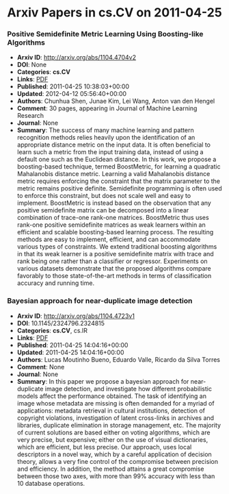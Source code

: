# Arxiv Papers in cs.CV on 2011-04-25
### Positive Semidefinite Metric Learning Using Boosting-like Algorithms
- **Arxiv ID**: http://arxiv.org/abs/1104.4704v2
- **DOI**: None
- **Categories**: **cs.CV**
- **Links**: [PDF](http://arxiv.org/pdf/1104.4704v2)
- **Published**: 2011-04-25 10:38:03+00:00
- **Updated**: 2012-04-12 05:56:40+00:00
- **Authors**: Chunhua Shen, Junae Kim, Lei Wang, Anton van den Hengel
- **Comment**: 30 pages, appearing in Journal of Machine Learning Research
- **Journal**: None
- **Summary**: The success of many machine learning and pattern recognition methods relies heavily upon the identification of an appropriate distance metric on the input data. It is often beneficial to learn such a metric from the input training data, instead of using a default one such as the Euclidean distance. In this work, we propose a boosting-based technique, termed BoostMetric, for learning a quadratic Mahalanobis distance metric. Learning a valid Mahalanobis distance metric requires enforcing the constraint that the matrix parameter to the metric remains positive definite. Semidefinite programming is often used to enforce this constraint, but does not scale well and easy to implement. BoostMetric is instead based on the observation that any positive semidefinite matrix can be decomposed into a linear combination of trace-one rank-one matrices. BoostMetric thus uses rank-one positive semidefinite matrices as weak learners within an efficient and scalable boosting-based learning process. The resulting methods are easy to implement, efficient, and can accommodate various types of constraints. We extend traditional boosting algorithms in that its weak learner is a positive semidefinite matrix with trace and rank being one rather than a classifier or regressor. Experiments on various datasets demonstrate that the proposed algorithms compare favorably to those state-of-the-art methods in terms of classification accuracy and running time.



### Bayesian approach for near-duplicate image detection
- **Arxiv ID**: http://arxiv.org/abs/1104.4723v1
- **DOI**: 10.1145/2324796.2324815
- **Categories**: **cs.CV**, cs.IR
- **Links**: [PDF](http://arxiv.org/pdf/1104.4723v1)
- **Published**: 2011-04-25 14:04:16+00:00
- **Updated**: 2011-04-25 14:04:16+00:00
- **Authors**: Lucas Moutinho Bueno, Eduardo Valle, Ricardo da Silva Torres
- **Comment**: None
- **Journal**: None
- **Summary**: In this paper we propose a bayesian approach for near-duplicate image detection, and investigate how different probabilistic models affect the performance obtained. The task of identifying an image whose metadata are missing is often demanded for a myriad of applications: metadata retrieval in cultural institutions, detection of copyright violations, investigation of latent cross-links in archives and libraries, duplicate elimination in storage management, etc. The majority of current solutions are based either on voting algorithms, which are very precise, but expensive; either on the use of visual dictionaries, which are efficient, but less precise. Our approach, uses local descriptors in a novel way, which by a careful application of decision theory, allows a very fine control of the compromise between precision and efficiency. In addition, the method attains a great compromise between those two axes, with more than 99% accuracy with less than 10 database operations.



